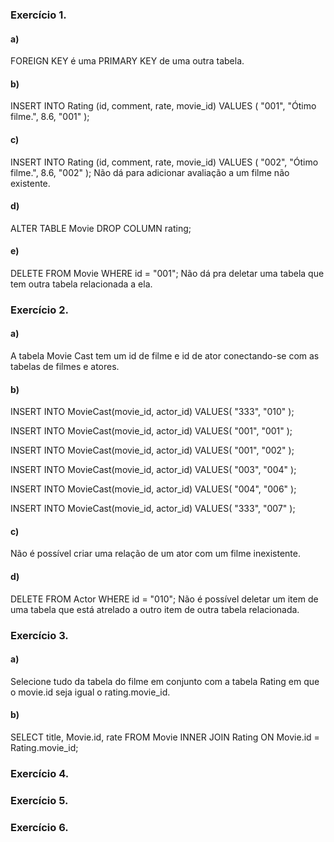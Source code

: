 ### Exercício 1.

#### a)
FOREIGN KEY é uma PRIMARY KEY de uma outra tabela.

#### b)

INSERT INTO Rating (id, comment, rate, movie_id)
VALUES (
	"001",
	"Ótimo filme.",
    8.6,
    "001"
);

#### c)

INSERT INTO Rating (id, comment, rate, movie_id)
VALUES (
	"002",
	"Ótimo filme.",
    8.6,
    "002"
);
Não dá para adicionar avaliação a um filme não existente.

#### d)

ALTER TABLE Movie
DROP COLUMN rating;

#### e)

DELETE FROM Movie
WHERE id = "001";
Não dá pra deletar uma tabela que tem outra tabela relacionada a ela.

### Exercício 2.

#### a)
A tabela Movie Cast tem um id de filme e id de ator conectando-se com as tabelas de filmes e atores.

#### b)
INSERT INTO MovieCast(movie_id, actor_id)
VALUES(
	"333",
    "010"
);

INSERT INTO MovieCast(movie_id, actor_id)
VALUES(
	"001",
    "001"
);

INSERT INTO MovieCast(movie_id, actor_id)
VALUES(
	"001",
    "002"
);

INSERT INTO MovieCast(movie_id, actor_id)
VALUES(
	"003",
    "004"
);

INSERT INTO MovieCast(movie_id, actor_id)
VALUES(
	"004",
    "006"
);

INSERT INTO MovieCast(movie_id, actor_id)
VALUES(
	"333",
    "007"
);

####  c) 
Não é possível criar uma relação de um ator com um filme inexistente.

####  d)
DELETE FROM Actor
WHERE id = "010";
Não é possível deletar um item de uma tabela que está atrelado a outro item de outra tabela relacionada.

### Exercício 3.

#### a)
Selecione tudo da tabela do filme em conjunto com a tabela Rating em que o movie.id seja igual o rating.movie_id.

#### b)
SELECT title, Movie.id, rate FROM Movie
INNER JOIN Rating
ON Movie.id = Rating.movie_id;


### Exercício 4.

### Exercício 5.

### Exercício 6.